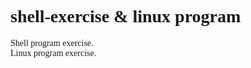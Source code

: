 # <font face="Consolas"> shell-exercise & linux program</font>
<font face="Consolas">
Shell program exercise.<br>
Linux program exercise.
</font>
